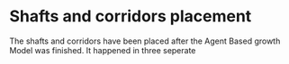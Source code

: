 # **Shafts and corridors placement**

The shafts and corridors have been placed after the Agent Based growth Model was finished. It happened in three seperate